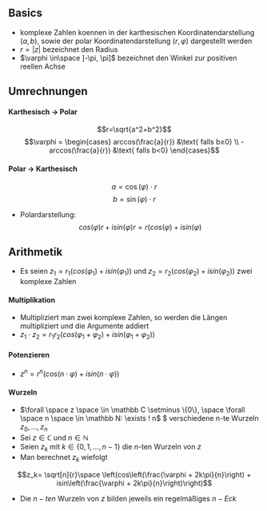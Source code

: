 ## Basics
- komplexe Zahlen koennen in der karthesischen Koordinatendarstellung $(a, b)$, sowie der polar Koordinatendarstellung $(r, \varphi)$ dargestellt werden
- $r = |z|$ bezeichnet den Radius
- $\varphi \in\space ]-\pi, \pi]$ bezeichnet den Winkel zur positiven reellen Achse
## Umrechnungen
#### Karthesisch $\to$ Polar
 $$r=\sqrt{a^2+b^2}$$
$$\varphi = 
\begin{cases} 
arccos(\frac{a}{r}) &\text{ falls b≥0} 
\\ 
-arccos(\frac{a}{r}) &\text{ falls b<0} 
\end{cases}$$

#### Polar $\to$ Karthesisch 
$$a = \cos(\varphi) \cdot r$$
$$b = \sin(\varphi) \cdot r$$
- Polardarstellung:
$$cos(\varphi)r+isin(\varphi)r = r(cos(\varphi)+isin(\varphi)$$
## Arithmetik
- Es seien $z_1 = r_1(cos(\varphi_1) + isin(\varphi_1))$ und $z_2 = r_2(cos(\varphi_2) + isin(\varphi_2))$ zwei komplexe Zahlen
#### Multiplikation
- Multipliziert man zwei komplexe Zahlen, so werden die Längen multipliziert und die Argumente addiert
- $z_1 \cdot z_2 = r_1r_2(cos(\varphi_1 + \varphi_2) + isin(\varphi_1 + \varphi_2))$
#### Potenzieren
- $z^n= r^n(cos(n\cdot \varphi) + i sin(n\cdot\varphi))$ 
#### Wurzeln
- $\forall \space z \space \in \mathbb C \setminus \{0\}, \space \forall \space n \space \in \mathbb N: \exists ! n$  $ verschiedene n-te Wurzeln  $z_0, ..., z_n$ 
- Sei $z\in \mathbb C$ und $n \in \mathbb N$
- Seien $z_k$ mit $k \in \{0, 1, ..., n-1\}$ die $n$-ten Wurzeln von $z$
- Man berechnet $z_k$ wiefolgt

$$z_k= \sqrt[n]{r}\space \left(cos\left(\frac{\varphi + 2k\pi}{n}\right) + isin\left(\frac{\varphi + 2k\pi}{n}\right)\right)$$

- Die $n-ten$ Wurzeln von $z$ bilden jeweils ein regelmäßiges $n-Eck$

  
